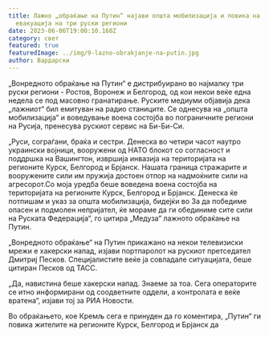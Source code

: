 ```yaml
---
title: Лажнo „обраќање на Путин“ најави општа мобилизација и повика на
  евакуација на три руски региони
date: 2023-06-06T19:00:10.160Z
category: свет
featured: true
featuredImage: ../img/9-lazno-obrakjanje-na-putin.jpg
author: Вардарски
---
```

„Вонредното обраќање на Путин“ е дистрибуирано во најмалку три руски региони - Ростов, Воронеж и Белгород, од кои некои веќе една недела се под масовно гранатирање. Руските медиуми објавија дека „лажниот“ бил емитуван на радио станиците. Се однесува на „општа мобилизација“ и воведување воена состојба во пограничните региони на Русија, пренесува рускиот сервис на Би-Би-Си.

„Руси, сограѓани, браќа и сестри. Денеска во четири часот наутро украински војници, вооружени од НАТО блокот со согласност и поддршка на Вашингтон, извршија инвазија на територијата на регионите Курск, Белгород и Брјанск. Нашата граница стражарите и вооружените сили им пружија достоен отпор на надмоќните сили на агресорот.Со моја уредба беше воведена воена состојба на територијата на регионите Курск, Белгород и Брјанск. Денеска ќе потпишам и указ за општа мобилизација, бидејќи во За да победиме опасен и подмолен непријател, ќе мораме да ги обединиме сите сили на Руската Федерација“, го цитира „Медуза“ лажното обраќање на Путин.

„Вонредното обраќање“ на Путин прикажано на некои телевизиски мрежи е хакерски напад, изјави портпаролот на рускиот претседател Дмитриј Песков. Специјалистите веќе ја совладале ситуацијата, беше цитиран Песков од ТАСС.

„Да, навистина беше хакерски напад. Знаеме за тоа. Сега операторите се итно информирани од соодветните оддели, а контролата е веќе вратена“, изјави тој за РИА Новости.

Во обраќањето, кое Кремљ сега е принуден да го коментира, „Путин“ ги повика жителите на регионите Курск, Белгород и Брјанск да